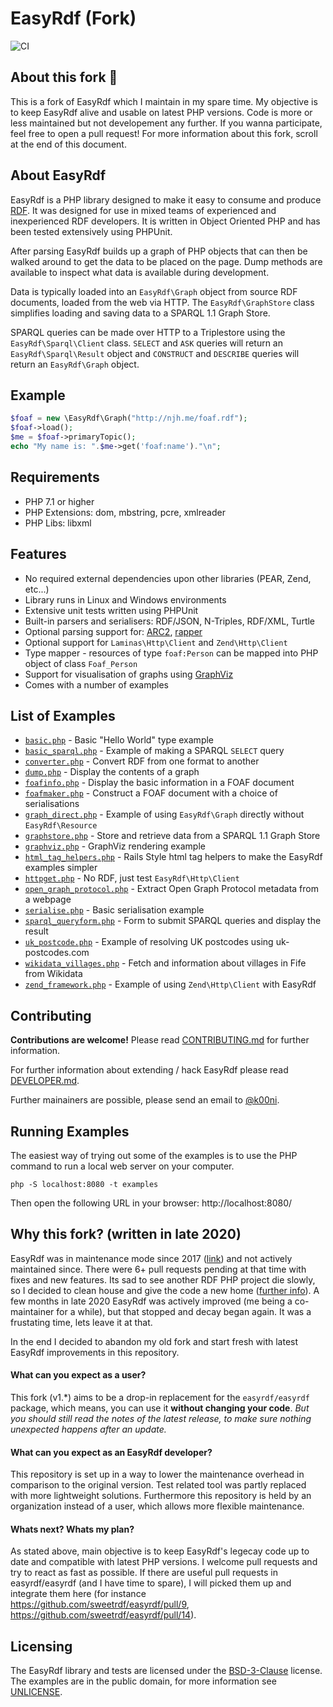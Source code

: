 # EasyRdf (Fork)

![CI](https://github.com/sweetrdf/easyrdf/workflows/Tests/badge.svg)

## About this fork 🚀

This is a fork of EasyRdf which I maintain in my spare time. My objective is to keep EasyRdf alive and usable on latest PHP versions. Code is more or less maintained but not developement any further. If you wanna participate, feel free to open a pull request! For more information about this fork, scroll at the end of this document.

## About EasyRdf

EasyRdf is a PHP library designed to make it easy to consume and produce [RDF](https://en.wikipedia.org/wiki/Resource_Description_Framework).
It was designed for use in mixed teams of experienced and inexperienced RDF
developers. It is written in Object Oriented PHP and has been tested
extensively using PHPUnit.

After parsing EasyRdf builds up a graph of PHP objects that can then be walked
around to get the data to be placed on the page. Dump methods are available to
inspect what data is available during development.

Data is typically loaded into an `EasyRdf\Graph` object from source RDF
documents, loaded from the web via HTTP. The `EasyRdf\GraphStore` class
simplifies loading and saving data to a SPARQL 1.1 Graph Store.

SPARQL queries can be made over HTTP to a Triplestore using the
`EasyRdf\Sparql\Client` class. `SELECT` and `ASK` queries will return an
`EasyRdf\Sparql\Result` object and `CONSTRUCT` and `DESCRIBE` queries will return
an `EasyRdf\Graph` object.

## Example

```php
$foaf = new \EasyRdf\Graph("http://njh.me/foaf.rdf");
$foaf->load();
$me = $foaf->primaryTopic();
echo "My name is: ".$me->get('foaf:name')."\n";
```

## Requirements

* PHP 7.1 or higher
* PHP Extensions: dom, mbstring, pcre, xmlreader
* PHP Libs: libxml

## Features

* No required external dependencies upon other libraries (PEAR, Zend, etc...)
* Library runs in Linux and Windows environments
* Extensive unit tests written using PHPUnit
* Built-in parsers and serialisers: RDF/JSON, N-Triples, RDF/XML, Turtle
* Optional parsing support for: [ARC2](https://github.com/semsol/arc2/), [rapper](http://librdf.org/raptor/rapper.html)
* Optional support for `Laminas\Http\Client` and `Zend\Http\Client`
* Type mapper - resources of type `foaf:Person` can be mapped into PHP object of class `Foaf_Person`
* Support for visualisation of graphs using [GraphViz](https://www.graphviz.org/)
* Comes with a number of examples

## List of Examples

* [`basic.php`](/examples/basic.php#slider) - Basic "Hello World" type example
* [`basic_sparql.php`](/examples/basic_sparql.php#slider) - Example of making a SPARQL `SELECT` query
* [`converter.php`](/examples/converter.php#slider) - Convert RDF from one format to another
* [`dump.php`](/examples/dump.php#slider) - Display the contents of a graph
* [`foafinfo.php`](/examples/foafinfo.php#slider) - Display the basic information in a FOAF document
* [`foafmaker.php`](/examples/foafmaker.php#slider) - Construct a FOAF document with a choice of serialisations
* [`graph_direct.php`](/examples/graph_direct.php#slider) - Example of using `EasyRdf\Graph` directly without `EasyRdf\Resource`
* [`graphstore.php`](/examples/graphstore.php#slider) - Store and retrieve data from a SPARQL 1.1 Graph Store
* [`graphviz.php`](/examples/graphviz.php#slider) - GraphViz rendering example
* [`html_tag_helpers.php`](/examples/html_tag_helpers.php#slider) - Rails Style html tag helpers to make the EasyRdf examples simpler
* [`httpget.php`](/examples/httpget.php#slider) - No RDF, just test `EasyRdf\Http\Client`
* [`open_graph_protocol.php`](/examples/open_graph_protocol.php#slider) - Extract Open Graph Protocol metadata from a webpage
* [`serialise.php`](/examples/serialise.php#slider) - Basic serialisation example
* [`sparql_queryform.php`](/examples/sparql_queryform.php#slider) - Form to submit SPARQL queries and display the result
* [`uk_postcode.php`](/examples/uk_postcode.php#slider) - Example of resolving UK postcodes using uk-postcodes.com
* [`wikidata_villages.php`](/examples/wikidata_villages.php#slider) - Fetch and information about villages in Fife from Wikidata
* [`zend_framework.php`](/examples/zend_framework.php#slider) - Example of using `Zend\Http\Client` with EasyRdf


## Contributing

**Contributions are welcome!** Please read [CONTRIBUTING.md](/CONTRIBUTING.md) for further information.

For further information about extending / hack EasyRdf please read [DEVELOPER.md](/DEVELOPER.md).

Further mainainers are possible, please send an email to [@k00ni](https://github.com/k00ni).

## Running Examples

The easiest way of trying out some of the examples is to use the PHP command to
run a local web server on your computer.

```
php -S localhost:8080 -t examples
```

Then open the following URL in your browser: http://localhost:8080/

## Why this fork? (written in late 2020)

EasyRdf was in maintenance mode since 2017 ([link](https://github.com/easyrdf/easyrdf/issues/282)) and not actively maintained since. There were 6+ pull requests pending at that time with fixes and new features. Its sad to see another RDF PHP project die slowly, so I decided to clean house and give the code a new home ([further info](https://github.com/easyrdf/easyrdf/issues/320)). A few months in late 2020 EasyRdf was actively improved (me being a co-maintainer for a while), but that stopped and decay began again. It was a frustating time, lets leave it at that.

In the end I decided to abandon my old fork and start fresh with latest EasyRdf improvements in this repository.

#### What can you expect as a user?

This fork (v1.\*) aims to be a drop-in replacement for the `easyrdf/easyrdf` package, which means, you can use it **without changing your code**. *But you should still read the notes of the latest release, to make sure nothing unexpected happens after an update.*

#### What can you expect as an EasyRdf developer?

This repository is set up in a way to lower the maintenance overhead in comparison to the original version. Test related tool was partly replaced with more lightweight solutions. Furthermore this repository is held by an organization instead of a user, which allows more flexible maintenance.

#### Whats next? Whats my plan?

As stated above, main objective is to keep EasyRdf's legecay code up to date and compatible with latest PHP versions. I welcome pull requests and try to react as fast as possible. If there are useful pull requests in easyrdf/easyrdf (and I have time to spare), I will picked them up and integrate them here (for instance https://github.com/sweetrdf/easyrdf/pull/9, https://github.com/sweetrdf/easyrdf/pull/14).

## Licensing

The EasyRdf library and tests are licensed under the [BSD-3-Clause](https://www.opensource.org/licenses/BSD-3-Clause) license.
The examples are in the public domain, for more information see [UNLICENSE](https://unlicense.org/).
